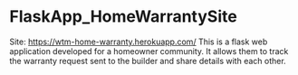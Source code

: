# FlaskApp_HomeWarrantySite
Site: https://wtm-home-warranty.herokuapp.com/
This is a flask web application developed for a homeowner community. It allows them to track the warranty request sent to the builder and share details with each other. 
